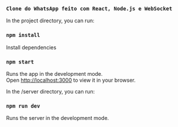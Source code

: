 
### `Clone do WhatsApp feito com React, Node.js e WebSocket`

In the project directory, you can run:

### `npm install`

Install dependencies

### `npm start`

Runs the app in the development mode.\
Open [http://localhost:3000](http://localhost:3000) to view it in your browser.



In the /server directory, you can run:

### `npm run dev`

Runs the server in the development mode.

